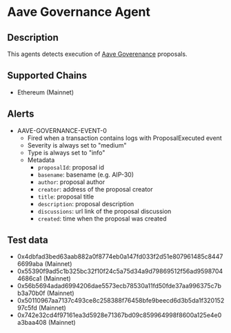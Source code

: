 # Aave Governance Agent

## Description

This agents detects execution of [Aave Goverenance](https://governance.aave.com/) proposals.

## Supported Chains

- Ethereum (Mainnet)

## Alerts

- AAVE-GOVERNANCE-EVENT-0
  - Fired when a transaction contains logs with ProposalExecuted event 
  - Severity is always set to "medium"
  - Type is always set to "info"
  - Metadata
      - `proposalId`: proposal id
      - `basename`: basename (e.g. AIP-30)
      - `author`: proposal author
      - `creator`: address of the proposal creator
      - `title`: proposal title
      - `description`: proposal description
      - `discussions`: url link of the proposal discussion 
      - `created`: time when the proposal was created

## Test data

- 0x4dbfad3bed63aab882a0f8774eb0a147fd033f2d51e807961485c84476699aba (Mainnet)
- 0x55390f9ad5c1b325bc32f10f24c5a75d34a9d79869512f56ad95987044686ca1 (Mainnet)
- 0x56b5694adad6994206dae5573ecb78530a11fd50fde37aa996375c7bb3a70b0f (Mainnet)
- 0x50110967aa7137c493ce8c258388f76458bfe9beecd6d3b5da1f32015297c5fd (Mainnet)
- 0x742e32cd4f97161ea3d5928e71367bd09c859964998f8600a125e4e0a3baa408 (Mainnet)
